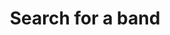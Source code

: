 ---
layout: bands
title: Search for a band
shortTitle: Bands
permalink: /bands/
intro: "Search all the bands reviewed on this site"
menuTitle: Search Reviews by Band Name
mainMenu: true
---